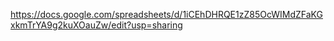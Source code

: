https://docs.google.com/spreadsheets/d/1iCEhDHRQE1zZ85OcWIMdZFaKGxkmTrYA9g2kuXOauZw/edit?usp=sharing
